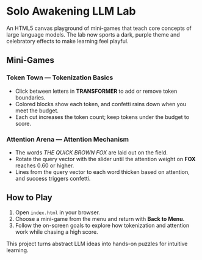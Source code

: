 # Solo Awakening LLM Lab

An HTML5 canvas playground of mini-games that teach core concepts of large language models. The lab now sports a dark, purple theme and celebratory effects to make learning feel playful.

## Mini-Games

### Token Town — Tokenization Basics
- Click between letters in **TRANSFORMER** to add or remove token boundaries.
- Colored blocks show each token, and confetti rains down when you meet the budget.
- Each cut increases the token count; keep tokens under the budget to score.

### Attention Arena — Attention Mechanism
- The words *THE QUICK BROWN FOX* are laid out on the field.
- Rotate the query vector with the slider until the attention weight on **FOX** reaches 0.60 or higher.
- Lines from the query vector to each word thicken based on attention, and success triggers confetti.

## How to Play
1. Open `index.html` in your browser.
2. Choose a mini-game from the menu and return with **Back to Menu**.
3. Follow the on-screen goals to explore how tokenization and attention work while chasing a high score.

This project turns abstract LLM ideas into hands-on puzzles for intuitive learning.
